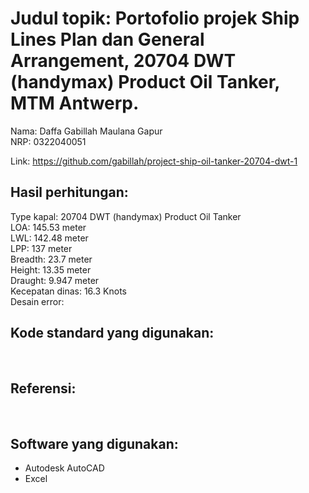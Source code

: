 # Judul topik: Portofolio projek Ship Lines Plan dan General Arrangement, 20704 DWT (handymax) Product Oil Tanker, MTM Antwerp.
Nama: Daffa Gabillah Maulana Gapur<br>
NRP: 0322040051<br>

Link: https://github.com/gabillah/project-ship-oil-tanker-20704-dwt-1

## Hasil perhitungan:
Type kapal: 20704 DWT (handymax) Product Oil Tanker<br>
LOA: 145.53 meter<br>
LWL: 142.48 meter<br>
LPP: 137 meter<br>
Breadth: 23.7 meter<br>
Height: 13.35 meter<br>
Draught: 9.947 meter<br>
Kecepatan dinas: 16.3 Knots<br>
Desain error: 


## Kode standard yang digunakan:
<br>

## Referensi:
<br>

## Software yang digunakan:
- Autodesk AutoCAD
- Excel

